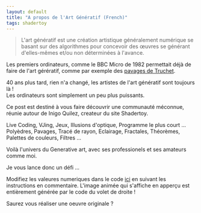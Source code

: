 ```yaml
---
layout: default
title: "A propos de l'Art Génératif (French)"
tags: shadertoy
---
```


>L'art génératif est une création artistique généralement numérique se basant sur des algorithmes pour concevoir des œuvres se générant d'elles-mêmes et/ou non déterminées à l'avance.

Les premiers ordinateurs, comme le BBC Micro de 1982 permettait déjà de faire de l'art gérératif, comme par exemple des [pavages de Truchet](https://bbcmic.ro/#%7B%22v%22%3A1%2C%22program%22%3A%22MODE2%5CnS%3D128%5CnFOR%20I%20%3D%200%20TO%2010%20%5CnFOR%20J%20%3D%200%20TO%209%20%5CnVDU%2029%2CI*S%3BJ*S%3B%5CnPROCCARRE%5CnNEXT%20J%5CnNEXT%20I%5CnEND%5CnDEF%20PROCCARRE%5CnT%3DS%2F2%5CnR%3DINT%28RND%281%29*2%29%5CnIF%20R%3D1%20THEN%20MOVE%200%2CT%20%3A%20DRAW%20-T%2C0%20%5CnIF%20R%3D0%20THEN%20MOVE%20-T%2C0%3A%20DRAW%200%2C-T%5CnIF%20R%3D1%20THEN%20MOVE%200%2C-T%20%3A%20DRAW%20T%2C0%5CnIF%20R%3D0%20THEN%20MOVE%20T%2C0%20%3A%20DRAW%200%2CT%5CnENDPROC%22%7D).

40 ans plus tard, rien n'a changé, les artistes de l'art génératif sont toujours là !  
Les ordinateurs sont simplement un peu plus puissants.

Ce post est destiné à vous faire découvrir une communauté méconnue, réunie autour de Inigo Quilez, createur du site Shadertoy.

Live Coding, VJing, Jeux, Illusions d'optique, Programme le plus court ...
Polyèdres, Pavages, Tracé de rayon, Eclairage, Fractales, Théorèmes, Palettes de couleurs, Filtres ...

Voilà l'univers du Generative art, avec ses professionels et ses amateurs comme moi.

Je vous lance donc un défi ...

Modifiez les valeures numeriques dans le code [ici](https://www.shadertoy.com/view/7ls3D4) en suivant les instructions en commentaire. L'image animée qui s'affiche en apperçu est entièrement générée par le code du volet de droite ! 

Saurez vous réaliser une oeuvre originale ? 


